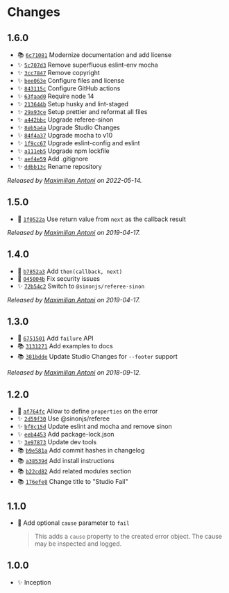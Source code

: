 # Changes

## 1.6.0

- 📚 [`6c71081`](https://github.com/javascript-studio/fail/commit/6c71081079a3347ef6d2c1cfd2d00dd766f0ddf3)
  Modernize documentation and add license
- ✨ [`5c707d3`](https://github.com/javascript-studio/fail/commit/5c707d39b1b2b923c1f02e26ae19ed0a976539e1)
  Remove superfluous eslint-env mocha
- ✨ [`3cc7847`](https://github.com/javascript-studio/fail/commit/3cc78477c4a3a6c80b36c05ddcf46926839c199f)
  Remove copyright
- ✨ [`bee063e`](https://github.com/javascript-studio/fail/commit/bee063eac3b93f85249cc5f159f84aba36bdf3cf)
  Configure files and license
- ✨ [`843115c`](https://github.com/javascript-studio/fail/commit/843115c4916c8333c0f9d95c9ba55561ee27ebfa)
  Configure GitHub actions
- ✨ [`63faad0`](https://github.com/javascript-studio/fail/commit/63faad02e7c587d62a9822b42f54a5a3b2d5e958)
  Require node 14
- ✨ [`213644b`](https://github.com/javascript-studio/fail/commit/213644b003d701c13021107ce28a237283c2cafd)
  Setup husky and lint-staged
- ✨ [`29a93ce`](https://github.com/javascript-studio/fail/commit/29a93ce90bd05c73709f3e02cd6ab1cb4c335938)
  Setup prettier and reformat all files
- ✨ [`a442bbc`](https://github.com/javascript-studio/fail/commit/a442bbc6fef2aa6b047dddcab0aef3ce189b7235)
  Upgrade referee-sinon
- ✨ [`8eb5a4a`](https://github.com/javascript-studio/fail/commit/8eb5a4aa04f27bd6d4b2d576b99034401ae4b518)
  Upgrade Studio Changes
- ✨ [`84f4a37`](https://github.com/javascript-studio/fail/commit/84f4a37980b7080f10b205c6fdb97a2d25694d9b)
  Upgrade mocha to v10
- ✨ [`1f9cc67`](https://github.com/javascript-studio/fail/commit/1f9cc67b8c8be12a592931aaf070c1a5f057e231)
  Upgrade eslint-config and eslint
- ✨ [`a111eb5`](https://github.com/javascript-studio/fail/commit/a111eb51ff2a8cd326c89bd10c048b2488c08984)
  Upgrade npm lockfile
- ✨ [`aef4e59`](https://github.com/javascript-studio/fail/commit/aef4e599ceebf68ffeed0796b04b73e8f2fdae89)
  Add .gitignore
- ✨ [`ddbb13c`](https://github.com/javascript-studio/fail/commit/ddbb13c2b3fbdf8aaa587d5437e5be5f7b2d8720)
  Rename repository

_Released by [Maximilian Antoni](https://github.com/mantoni) on 2022-05-14._

## 1.5.0

- 🍏 [`1f0522a`](https://github.com/javascript-studio/studio-fail/commit/1f0522a556c20ca6152d6ee66277f899beba741e)
  Use return value from `next` as the callback result

_Released by [Maximilian Antoni](https://github.com/mantoni) on 2019-04-17._

## 1.4.0

- 🍏 [`b7852a3`](https://github.com/javascript-studio/studio-fail/commit/b7852a3df720f63806151e1a4354ceeddddc270a)
  Add `then(callback, next)`
- 🐛 [`045004b`](https://github.com/javascript-studio/studio-fail/commit/045004b4179757a46a476fbfb7f11f21bc3d89b2)
  Fix security issues
- ✨ [`72b54c2`](https://github.com/javascript-studio/studio-fail/commit/72b54c2a89e14858af0fe0292db12ffeb261f46a)
  Switch to `@sinonjs/referee-sinon`

_Released by [Maximilian Antoni](https://github.com/mantoni) on 2019-04-17._

## 1.3.0

- 🍏 [`6751501`](https://github.com/javascript-studio/studio-fail/commit/6751501da092a24c5c8955ac53661d8b5e0e2dde)
  Add `failure` API
- 📚 [`3131271`](https://github.com/javascript-studio/studio-fail/commit/3131271e3fefdcadd471e3827d9077253f5ebeb4)
  Add examples to docs
- 📚 [`381bdde`](https://github.com/javascript-studio/studio-fail/commit/381bdde151dff3385d74e2403083110b5adf680c)
  Update Studio Changes for `--footer` support

_Released by [Maximilian Antoni](https://github.com/mantoni) on 2018-09-12._

## 1.2.0

- 🍏 [`af764fc`](https://github.com/javascript-studio/studio-fail/commit/af764fc52525522b635107bb2ea1fe542528bd74)
  Allow to define `properties` on the error
- ✨ [`2d59f30`](https://github.com/javascript-studio/studio-fail/commit/2d59f30d9d454b7daccaed21ad7cc140f852fef3)
  Use @sinonjs/referee
- ✨ [`bf8c15d`](https://github.com/javascript-studio/studio-fail/commit/bf8c15df48d847fbed9a102bdba97ad8e8115faf)
  Update eslint and mocha and remove sinon
- ✨ [`eeb4453`](https://github.com/javascript-studio/studio-fail/commit/eeb4453db8fd4a6c2db6bd7865c3156693cda5e7)
  Add package-lock.json
- ✨ [`3e97873`](https://github.com/javascript-studio/studio-fail/commit/3e97873587edc7d5fe26be68245058e02d0ca2d9)
  Update dev tools
- 📚 [`b9e581a`](https://github.com/javascript-studio/studio-fail/commit/b9e581a861d380e6b7992ab7cd07e73ac96a234c)
  Add commit hashes in changelog
- 📚 [`a38539d`](https://github.com/javascript-studio/studio-fail/commit/a38539d1c2df2eb4202923f16f609be769ef0384)
  Add install instructions
- 📚 [`b22cd82`](https://github.com/javascript-studio/studio-fail/commit/b22cd82cdb3e3c39867c4081999488f3f470d6ee)
  Add related modules section
- 📚 [`176efe8`](https://github.com/javascript-studio/studio-fail/commit/176efe834ee3bde6bac1e828f92dba8a8fc5f2d1)
  Change title to "Studio Fail"

## 1.1.0

- 🍏 Add optional `cause` parameter to `fail`

    > This adds a `cause` property to the created error object. The cause may
    > be inspected and logged.

## 1.0.0

- ✨ Inception
